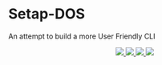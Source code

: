 # Setap-DOS
An attempt to build a more User Friendly CLI

<p align="center">
<a href="https://github.com/setapdede/Setap-DOS/releases" alt="Releases">
  <img src=https://img.shields.io/github/v/release/setapdede/Setap-DOS?include_prereleases>
<img src=https://img.shields.io/github/release-date-pre/setapdede/Setap-DOS>
<img src=https://img.shields.io/github/languages/top/setapdede/Setap-DOS>
<img src=https://img.shields.io/github/languages/code-size/setapdede/Setap-DOS>
</p>
